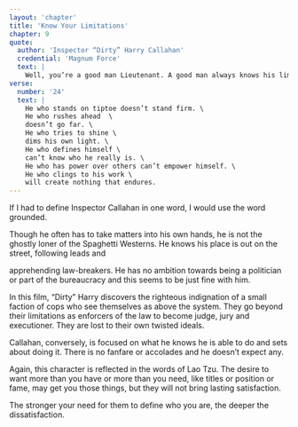 ```yaml
---
layout: 'chapter'
title: 'Know Your Limitations'
chapter: 9
quote:
  author: 'Inspector “Dirty” Harry Callahan'
  credential: 'Magnum Force'
  text: |
    Well, you’re a good man Lieutenant. A good man always knows his limitations.
verse:
  number: '24'
  text: |
    He who stands on tiptoe doesn’t stand firm. \
    He who rushes ahead  \
    doesn’t go far. \
    He who tries to shine \
    dims his own light. \
    He who defines himself \
    can’t know who he really is. \
    He who has power over others can’t empower himself. \
    He who clings to his work \
    will create nothing that endures.
---
```


If I had to define Inspector Callahan in one word, I would use the word grounded.

Though he often has to take matters into his own hands, he is not the ghostly loner of the Spaghetti Westerns. He knows his place is out on the street, following leads and

apprehending law-breakers. He has no ambition towards being a politician or part of the bureaucracy and this seems to be just fine with him.

In this film, “Dirty” Harry discovers the righteous indignation of a small faction of cops who see themselves as above the system. They go beyond their limitations as enforcers of the law to become judge, jury and executioner. They are lost to their own twisted ideals.

Callahan, conversely, is focused on what he knows he is able to do and sets about doing it. There is no fanfare or accolades and he doesn’t expect any.

Again, this character is reflected in the words of Lao Tzu. The desire to want more than you have or more than you need, like titles or position or fame, may get you those things, but they will not bring lasting satisfaction.

The stronger your need for them to define who you are, the deeper the dissatisfaction.
